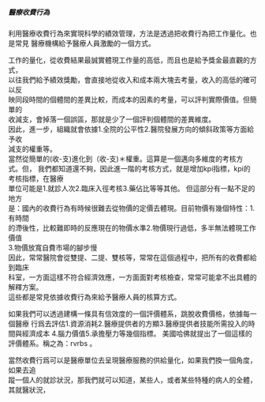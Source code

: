  ##### 醫療收費行為
 
 利用醫療收費行為來實現科學的績效管理，方法是透過把收費行為把工作量化。也是常見
 醫療機構給予醫療人員激勵的一個方式。
 
 工作的量化，從收費結果最誠實體現工作量的高低，而且也是給予獎金最直觀的方式，    
 以往我們給予績效獎勵，會直接地從收入和成本兩大塊去考量，收入的高低的確可以反   
 映同段時間的個體間的差異比較，而成本的因素的考量，可以評判實際價值。但簡單的  
 收減支，會掉落一個誤區，那就是少了一個評判個體間的差異維度。   
 因此，進一步，組織就會依據1.全院的公平性2.醫院發展方向的傾斜政策等方面給予收  
 減支的權重等。   
 當然從簡單的(收-支)進化到（收-支)＊權重。這算是一個邁向多維度的考核方式。但，
 我們都知道還不夠，因此進一階的考核方式，就是增加kpi指標，kpi的考核指標，在醫療  
 單位可能是1.就診人次2.臨床入徑考核3.藥佔比等等其他。 但這部分有一點不足的地方  
 是：國內的收費行為有時候很難去從物價的定價去體現。目前物價有幾個特性：1.有時間  
 的滯後性，比較難即時的反應現在的物價水準2.物價現行過低，多半無法體現工作價值   
 3.物價放寬自費市場的腳步慢  
 因此，常常醫院會從雙提、二提、雙核等，常常在這個過程中，把所有的收費都給到臨床  
 科室，一方面這樣不符合經濟效應，一方面面對考核檢查，常常可能拿不出具體的解釋方案。     
 這些都是常見依據收費行為來給予醫療人員的核算方式。 
 
 如果我們可以透過建構一條具有信效度的一個評價體系，跳脫收費價格，依據每一個醫療
 行爲去評估1.資源消耗2.醫療提供者的方顯3.醫療提供者技能所需投入的時間與經濟成本
 4.腦力價值5.承擔壓力等幾個指標。 美國哈佛就提出了一個這樣的評價體系。稱之為：rvrbs
 。
 
 
 
 
 當然收費行爲可以是醫療單位去呈現醫療服務的供給量化，如果我們換一個角度，如果去追   
 蹤一個人的就診狀況，那我們就可以知道，某些人，或者某些特種的病人的全體，其就醫狀況，
 


 
 
 
 

 
